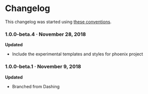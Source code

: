 # Changelog

This changelog was started using [these conventions](http://keepachangelog.com/).

### 1.0.0-beta.4 · November 28, 2018
**Updated**
* Include the experimental templates and styles for phoenix project

### 1.0.0-beta.1 · November 9, 2018
**Updated**
* Branched from Dashing
